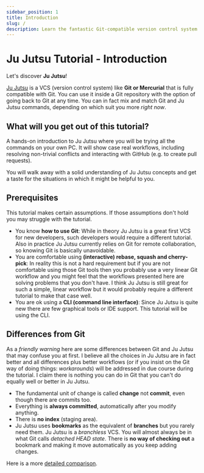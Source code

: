 ```yaml
---
sidebar_position: 1
title: Introduction
slug: /
description: Learn the fantastic Git-compatible version control system
---
```


# Ju Jutsu Tutorial - Introduction
Let's discover **Ju Jutsu**!

[Ju Jutsu](https://jj-vcs.github.io/jj/latest/) is a VCS (version control
system) like **Git or Mercurial** that is fully compatible with Git. You can
use it inside a Git repository with the option of going back to Git at any
time. You can in fact mix and match Git and Ju Jutsu commands, depending on
which suit you more _right now_.

## What will you get out of this tutorial?

A hands-on introduction to Ju Jutsu where you will be trying all the commands
on your own PC. It will show case real workflows, including resolving
non-trivial conflicts and interacting with GitHub (e.g. to create pull
requests).

You will walk away with a solid understanding of Ju Jutsu concepts and get a
taste for the situations in which it might be helpful to you.

## Prerequisites

This tutorial makes certain assumptions. If those assumptions don't hold you
may struggle with the tutorial.

* You know **how to use Git**: While in theory Ju Jutsu is a great first VCS
  for new developers, such developers would require a different tutorial. Also
  in practice Ju Jutsu currently relies on Git for remote collaboration, so
  knowing Git is basically unavoidable.
* You are comfortable using **(interactive) rebase, squash and cherry-pick**:
  In reality this is not a hard requirement but if you are not comfortable
  using those Git tools then you probably use a very linear Git workflow and
  you might feel that the workflows presented here are solving problems that
  you don't have. I think Ju Jutsu is still great for such a simple, linear
  workflow but it would probably require a different tutorial to make that case
  well.
* You are ok using a **CLI (command line interface)**: Since Ju Jutsu is quite
  new there are few graphical tools or IDE support. This tutorial will be using
  the CLI.


## Differences from Git

As a _friendly warning_ here are some differences between Git and Ju Jutsu that
may confuse you at first. I believe all the choices in Ju Jutsu are in fact
better and all differences plus better workflows (or if you insist on the Git
way of doing things: _workarounds_) will be addressed in due course during the
tutorial. I claim there is nothing you can do in Git that you can't do equally
well or better in Ju Jutsu.

* The fundamental unit of change is called **change** not **commit**, even
  though there are commits too.
* Everything is **always committed**, automatically after you modify anything.
* There is **no index** (staging area).
* Ju Jutsu uses **bookmarks** as the equivalent of **branches** but you rarely
  need them. Ju Jutsu is a _branchless_ VCS. You will almost always be in what
  Git calls _detached HEAD state_. There is **no way of checking out** a
  bookmark and making it move automatically as you keep adding changes.

Here is a more [detailed
comparison](https://jj-vcs.github.io/jj/latest/git-comparison/).

